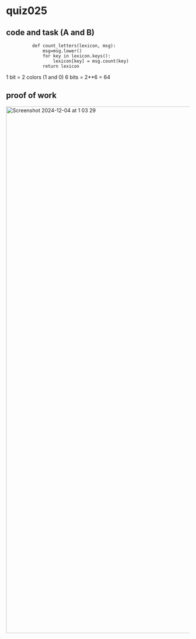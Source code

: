 #  quiz025

## code and task (A and B)
              def count_letters(lexicon, msg):
                  msg=msg.lower()
                  for key in lexicon.keys():
                      lexicon[key] = msg.count(key)
                  return lexicon

1 bit = 2 colors (1 and 0)
6 bits = 2**6 = 64

## proof of work
<img width="1440" alt="Screenshot 2024-12-04 at 1 03 29" src="https://github.com/user-attachments/assets/b230add0-a439-4611-a6ad-e54bc877bebe">
